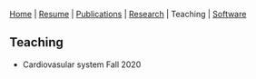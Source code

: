 [Home](https://qwangcode.github.io/website) | [Resume](../cv/cv.md) | [Publications](../publications/pubs.md) | [Research](../research/rs.md) | Teaching | [Software](../software/tools.md)

## Teaching

- Cardiovasular system Fall 2020


